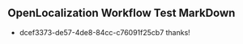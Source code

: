 ## OpenLocalization Workflow Test MarkDown
* dcef3373-de57-4de8-84cc-c76091f25cb7 thanks!

<!--HONumber=Jul16_HO2-->


